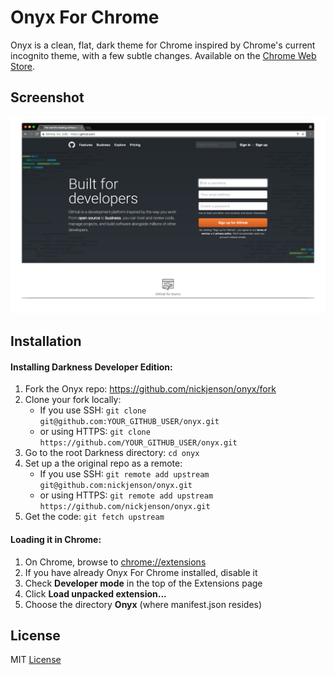 # Onyx For Chrome
Onyx is a clean, flat, dark theme for Chrome inspired by Chrome's current incognito theme, with a few subtle changes.  Available on the [Chrome Web Store](https://chrome.google.com/webstore/detail/onyx-for-chrome/fohknakkllinmpghpeeehagkohigihcm).

## Screenshot
![Onyx For Chrome Screenshot](/images/sreenshots/onyx-screenshot-incog-ex1.png)

## Installation
####  Installing Darkness Developer Edition:
1. Fork the Onyx repo: https://github.com/nickjenson/onyx/fork
1. Clone your fork locally:
	* If you use SSH: `git clone git@github.com:YOUR_GITHUB_USER/onyx.git`
 	* or using HTTPS: `git clone https://github.com/YOUR_GITHUB_USER/onyx.git`
1. Go to the root Darkness directory: `cd onyx`
1. Set up a the original repo as a remote:
	* If you use SSH: `git remote add upstream git@github.com:nickjenson/onyx.git`
 	* or using HTTPS: `git remote add upstream https://github.com/nickjenson/onyx.git`
1. Get the code: `git fetch upstream`

#### Loading it in Chrome:
1. On Chrome, browse to [chrome://extensions](chrome://extensions)
1. If you have already Onyx For Chrome installed, disable it
1. Check **Developer mode** in the top of the Extensions page
1. Click **Load unpacked extension...**
1. Choose the directory **Onyx** (where manifest.json resides)

## License 
MIT [License](LICENSE)
